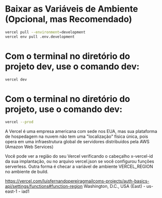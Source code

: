 # Baixar as Variáveis de Ambiente (Opcional, mas Recomendado)

```bash
vercel pull --environment=development
vercel env pull .env.development
```

# Com o terminal no diretório do projeto dev, use o comando dev:
```bash
vercel dev
```

# Com o terminal no diretório do projeto, use o comando dev:
```bash
vercel --prod
```

A Vercel é uma empresa americana com sede nos EUA, mas sua plataforma de hospedagem na nuvem não tem uma "localização" física única, pois opera em uma infraestrutura global de servidores distribuídos pela AWS (Amazon Web Services)

Você pode ver a região do seu Vercel verificando o cabeçalho x-vercel-id da sua implantação, ou no arquivo vercel.json se você configurou funções serverless. Outra forma é checar a variável de ambiente VERCEL_REGION no ambiente de build. 


https://vercel.com/luisfernandopereiragmailcoms-projects/auth-basics-api/settings/functions#function-region
Washington, D.C., USA (East) - us-east-1 - iad1